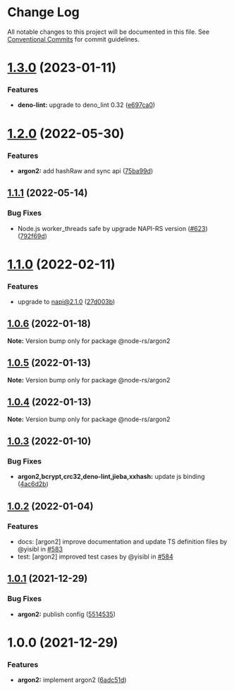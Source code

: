 # Change Log

All notable changes to this project will be documented in this file.
See [Conventional Commits](https://conventionalcommits.org) for commit guidelines.

# [1.3.0](https://github.com/napi-rs/node-rs/compare/@node-rs/argon2@1.2.0...@node-rs/argon2@1.3.0) (2023-01-11)

### Features

- **deno-lint:** upgrade to deno_lint 0.32 ([e697ca0](https://github.com/napi-rs/node-rs/commit/e697ca0879e53a2dccf68e263a053122cb4835af))

# [1.2.0](https://github.com/napi-rs/node-rs/compare/@node-rs/argon2@1.1.1...@node-rs/argon2@1.2.0) (2022-05-30)

### Features

- **argon2:** add hashRaw and sync api ([75ba99d](https://github.com/napi-rs/node-rs/commit/75ba99d90003579c54f94c2fed24774623df0658))

## [1.1.1](https://github.com/napi-rs/node-rs/compare/@node-rs/argon2@1.1.0...@node-rs/argon2@1.1.1) (2022-05-14)

### Bug Fixes

- Node.js worker_threads safe by upgrade NAPI-RS version ([#623](https://github.com/napi-rs/node-rs/issues/623)) ([792f69d](https://github.com/napi-rs/node-rs/commit/792f69d7ac1055947ac47c8049f16c863d3a0ad8))

# [1.1.0](https://github.com/napi-rs/node-rs/compare/@node-rs/argon2@1.0.6...@node-rs/argon2@1.1.0) (2022-02-11)

### Features

- upgrade to napi@2.1.0 ([27d003b](https://github.com/napi-rs/node-rs/commit/27d003b28919ff5f499abe1d4bbd77cc5afb930d))

## [1.0.6](https://github.com/Brooooooklyn/node-rs/compare/@node-rs/argon2@1.0.5...@node-rs/argon2@1.0.6) (2022-01-18)

**Note:** Version bump only for package @node-rs/argon2

## [1.0.5](https://github.com/napi-rs/node-rs/compare/@node-rs/argon2@1.0.4...@node-rs/argon2@1.0.5) (2022-01-13)

**Note:** Version bump only for package @node-rs/argon2

## [1.0.4](https://github.com/napi-rs/node-rs/compare/@node-rs/argon2@1.0.3...@node-rs/argon2@1.0.4) (2022-01-13)

**Note:** Version bump only for package @node-rs/argon2

## [1.0.3](https://github.com/napi-rs/node-rs/compare/@node-rs/argon2@1.0.2...@node-rs/argon2@1.0.3) (2022-01-10)

### Bug Fixes

- **argon2,bcrypt,crc32,deno-lint,jieba,xxhash:** update js binding ([4ac6d2b](https://github.com/napi-rs/node-rs/commit/4ac6d2b9e9072a63216d05b47c92d3725b5b36f4))

## [1.0.2](https://github.com/napi-rs/node-rs/compare/@node-rs/argon2@1.0.1...@node-rs/argon2@1.0.2) (2022-01-04)

### Features

- docs: [argon2] improve documentation and update TS definition files by @yisibl in [#583](https://github.com/napi-rs/node-rs/pull/583)
- test: [argon2] improved test cases by @yisibl in [#584](https://github.com/napi-rs/node-rs/pull/584)

## [1.0.1](https://github.com/napi-rs/node-rs/compare/@node-rs/argon2@1.0.0...@node-rs/argon2@1.0.1) (2021-12-29)

### Bug Fixes

- **argon2:** publish config ([5514535](https://github.com/napi-rs/node-rs/commit/5514535ba6bd8f47e301fdef46f6e57134672ece))

# 1.0.0 (2021-12-29)

### Features

- **argon2:** implement argon2 ([6adc51d](https://github.com/napi-rs/node-rs/commit/6adc51dd43dc077bd1a3e458b183f81375508dae))

